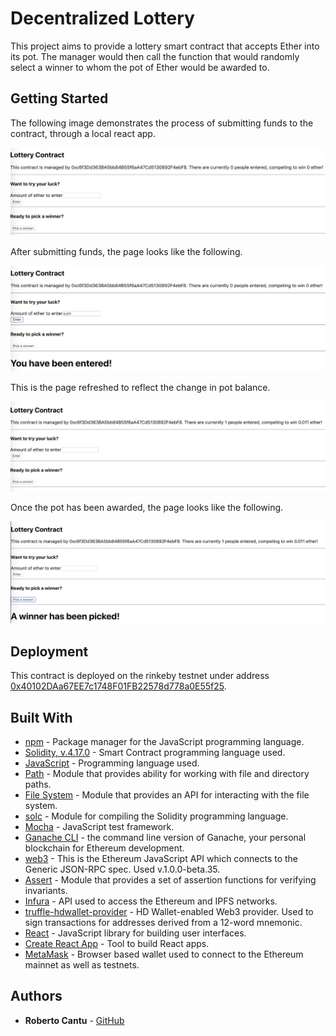# Decentralized Lottery

This project aims to provide a lottery smart contract that accepts Ether into its pot. The manager would then call the function that would randomly select a winner to whom the pot of Ether would be awarded to.

## Getting Started

The following image demonstrates the process of submitting funds to the contract, through a local react app.

![](./images/decentralized_lottery_pre-funds.png)

After submitting funds, the page looks like the following.

![](./images/decentralized_lottery_accepted_funds.png)

This is the page refreshed to reflect the change in pot balance.

![](./images/decentralized_lottery_accepted_funds_II.png)

Once the pot has been awarded, the page looks like the following.

![](./images/decentralized_lottery_awarded_funds.png)

## Deployment

This contract is deployed on the rinkeby testnet under address [0x40102DAa67EE7c1748F01FB22578d778a0E55f25](https://rinkeby.etherscan.io/address/0x40102daa67ee7c1748f01fb22578d778a0e55f25).

## Built With

* [npm](https://www.npmjs.com/) - Package manager for the JavaScript programming language.
* [Solidity, v.4.17.0](https://solidity.readthedocs.io/en/v0.4.17/) - Smart Contract programming language used.
* [JavaScript](https://developer.mozilla.org/en-US/docs/Web/javascript) - Programming language used.
* [Path](https://nodejs.org/api/path.html) - Module that provides ability for working with file and directory paths.
* [File System](https://nodejs.org/api/fs.html) - Module that provides an API for interacting with the file system.
* [solc](https://github.com/ethereum/solc-js) - Module for compiling the Solidity programming language.
* [Mocha](https://mochajs.org/) - JavaScript test framework.
* [Ganache CLI](https://www.npmjs.com/package/ganache-cli) - the command line version of Ganache, your personal blockchain for Ethereum development.
* [web3](https://github.com/ethereum/web3.js/) - This is the Ethereum JavaScript API which connects to the Generic JSON-RPC spec. Used v.1.0.0-beta.35.
* [Assert](https://nodejs.org/api/assert.html) - Module that provides a set of assertion functions for verifying invariants.
* [Infura](https://infura.io/) - API used to access the Ethereum and IPFS networks.
* [truffle-hdwallet-provider](https://github.com/trufflesuite/truffle-hdwallet-provider) - HD Wallet-enabled Web3 provider. Used to sign transactions for addresses derived from a 12-word mnemonic.
* [React](https://reactjs.org/) - JavaScript library for building user interfaces.
* [Create React App](https://github.com/facebook/create-react-app) - Tool to build React apps.
* [MetaMask](https://metamask.io/) - Browser based wallet used to connect to the Ethereum mainnet as well as testnets.

## Authors

* **Roberto Cantu**  - [GitHub](https://github.com/RCantu92)